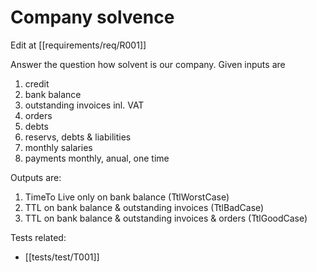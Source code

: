 # Company solvence
Edit at [[requirements/req/R001]]

Answer the question how solvent is our company. Given inputs are
1. credit
  1. bank balance
  2. outstanding invoices inl. VAT
  3. orders
1. debts
  1. reservs, debts & liabilities
  2. monthly salaries
  3. payments monthly, anual, one time

Outputs are:
1. TimeTo Live only on bank balance (TtlWorstCase)
2. TTL on bank balance & outstanding invoices (TtlBadCase)
3. TTL on bank balance & outstanding invoices & orders (TtlGoodCase)


Tests related:
* [[tests/test/T001]]
